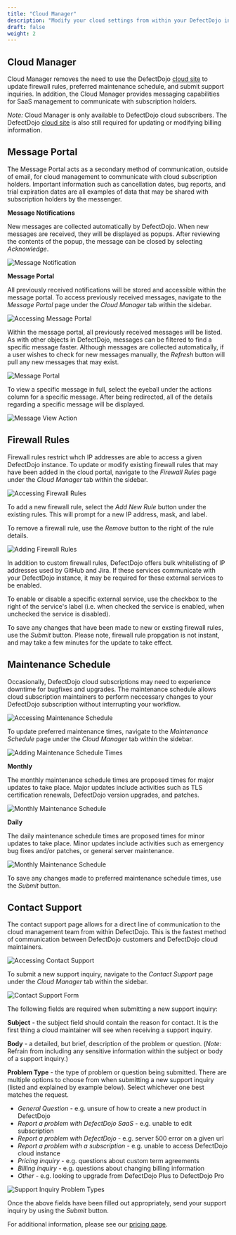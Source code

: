```yaml
---
title: "Cloud Manager"
description: "Modify your cloud settings from within your DefectDojo instance."
draft: false
weight: 2
---
```



## Cloud Manager

Cloud Manager removes the need to use the DefectDojo [cloud site](https://www.cloud.defectdojo.com) to update firewall rules, preferred maintenance schedule, and submit support inquiries. In addition, the Cloud Manager provides messaging capabilities for SaaS management to communicate with subscription holders.

_Note:_ Cloud Manager is only available to DefectDojo cloud subscribers. The DefectDojo [cloud site](https://www.cloud.defectdojo.com) is also still required for updating or modifying billing information.

## Message Portal

The Message Portal acts as a secondary method of communication, outside of email, for cloud management to communicate with cloud subscription holders. Important information such as cancellation dates, bug reports, and trial expiration dates are all examples of data that may be shared with subscription holders by the messenger.

__Message Notifications__

New messages are collected automatically by DefectDojo. When new messages are received, they will be displayed as popups. After reviewing the contents of the popup, the message can be closed by selecting _Acknowledge_.

![Message Notification](../../images/cloud_manager/cm-mp-popup.png)

__Message Portal__

All previously received notifications will be stored and accessible within the message portal. To access previously received messages, navigate to the _Message Portal_ page under the _Cloud Manager_ tab within the sidebar.

![Accessing Message Portal](../../images/cloud_manager/nav-cm-mp.png)

Within the message portal, all previously received messages will be listed. As with other objects in DefectDojo, messages can be filtered to find a specific message faster. Although messages are collected automatically, if a user wishes to check for new messages manually, the _Refresh_ button will pull any new messages that may exist.

![Message Portal](../../images/cloud_manager/cm-mp.png)

To view a specific message in full, select the eyeball under the actions column for a specific message. After being redirected, all of the details regarding a specific message will be displayed.

![Message View Action](../../images/cloud_manager/cm-mp-view.png)

## Firewall Rules

Firewall rules restrict whch IP addresses are able to access a given DefectDojo instance. To update or modify existing firewall rules that may have been added in the cloud portal, navigate to the _Firewall Rules_ page under the _Cloud Manager_ tab within the sidebar.

![Accessing Firewall Rules](../../images/cloud_manager/nav-cm-fr.png)

To add a new firewall rule, select the _Add New Rule_ button under the existing rules. This will prompt for a new IP address, mask, and label.

To remove a firewall rule, use the _Remove_ button to the right of the rule details.

![Adding Firewall Rules](../../images/cloud_manager/cm-fr-add.png)

In addition to custom firewall rules, DefectDojo offers bulk whitelisting of IP addresses used by GitHub and Jira. If these services communicate with your DefectDojo instance, it may be required for these external services to be enabled.

To enable or disable a specific external service, use the checkbox to the right of the service's label (i.e. when checked the service is enabled, when unchecked the service is disabled).

To save any changes that have been made to new or exsting firewall rules, use the _Submit_ button. Please note, firewall rule propgation is not instant, and may take a few minutes for the update to take effect.

## Maintenance Schedule

Occasionally, DefectDojo cloud subscriptions may need to experience downtime for bugfixes and upgrades. The maintenance schedule allows cloud subscription maintainers to perform neccessary changes to your DefectDojo subscription without interrupting your workflow.

![Accessing Maintenance Schedule](../../images/cloud_manager/nav-cm-ms.png)

To update preferred maintenance times, navigate to the _Maintenance Schedule_ page under the _Cloud Manager_ tab within the sidebar.

![Adding Maintenance Schedule Times](../../images/cloud_manager/cm-ms-view.png)

__Monthly__

The monthly maintenance schedule times are proposed times for major updates to take place. Major updates include activities such as TLS certification renewals, DefectDojo version upgrades, and patches.

![Monthly Maintenance Schedule](../../images/cloud_manager/cm-ms-monthly.png)

__Daily__

The daily maintenance schedule times are proposed times for minor updates to take place. Minor updates include activities such as emergency bug fixes and/or patches, or general server maintenance.

![Monthly Maintenance Schedule](../../images/cloud_manager/cm-ms-daily.png)

To save any changes made to preferred maintenance schedule times, use the _Submit_ button.

## Contact Support

The contact support page allows for a direct line of communication to the cloud management team from within DefectDojo. This is the fastest method of communication between DefectDojo customers and DefectDojo cloud maintainers.

![Accessing Contact Support](../../images/cloud_manager/nav-cm-cs.png)

To submit a new support inquiry, navigate to the _Contact Support_ page under the _Cloud Manager_ tab within the sidebar.

![Contact Support Form](../../images/cloud_manager/cm-cs-view.png)

The following fields are required when submitting a new support inquiry:

__Subject__ - the subject field should contain the reason for contact. It is the first thing a cloud maintainer will see when receiving a support inquiry.

__Body__ - a detailed, but brief, description of the problem or question. (_Note:_ Refrain from including any sensitive information within the subject or body of a support inquiry.)

__Problem Type__ - the type of problem or question being submitted. There are multiple options to choose from when submitting a new support inquiry (listed and explained by example below). Select whichever one best matches the request.

- _General Question_ - e.g. unsure of how to create a new product in DefectDojo
- _Report a problem with DefectDojo SaaS_ - e.g. unable to edit subscription
- _Report a problem with DefectDojo_ - e.g. server 500 error on a given url
- _Report a problem with a subscription_ - e.g. unable to access DefectDojo cloud instance
- _Pricing inquiry_ - e.g. questions about custom term agreements
- _Billing inquiry_ - e.g. questions about changing billing information
- _Other_ - e.g. looking to upgrade from DefectDojo Plus to DefectDojo Pro

![Support Inquiry Problem Types](../../images/cloud_manager/cm-cs-problems.png)

Once the above fields have been filled out appropriately, send your support inquiry by using the _Submit_ button.

For additional information, please see our [pricing page](https://www.defectdojo.com/pricing).
